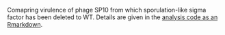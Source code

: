 Comapring virulence of phage SP10 from which sporulation-like sigma factor has been deleted to WT. Details are given in the [analysis code as an Rmarkdown](virulence/code/virulence_SP10.md). 
